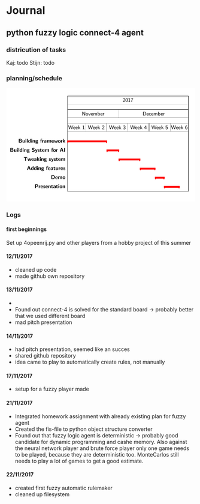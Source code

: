 # Journal

## python fuzzy logic connect-4 agent

### districution of tasks

Kaj: todo
Stijn: todo

### planning/schedule

<img src="planning.png"> </img>

### Logs

#### first beginnings

Set up 4opeenrij.py and other players from a hobby project of this summer

#### 12/11/2017

- cleaned up code 
- made github own repository

#### 13/11/2017

- 
- Found out connect-4 is solved for the standard board -> probably better that we used different board
- mad pitch presentation

#### 14/11/2017

- had pitch presentation, seemed like an succes
- shared github repository
- idea came to play to automatically create rules, not manually

#### 17/11/2017

- setup for a fuzzy player made

#### 21/11/2017

- Integrated homework assignment with already existing plan for fuzzy agent
- Created the fis-file to python object structure converter
- Found out that fuzzy logic agent is deterministic -> probably good candidate for dynamic programming and cashe memory. Also against the neural network player and brute force player only one game needs to be played, because they are deterministic too. MonteCarlos still needs to play a lot of games to get a good estimate.

#### 22/11/2017

- created first fuzzy automatic rulemaker
- cleaned up filesystem
